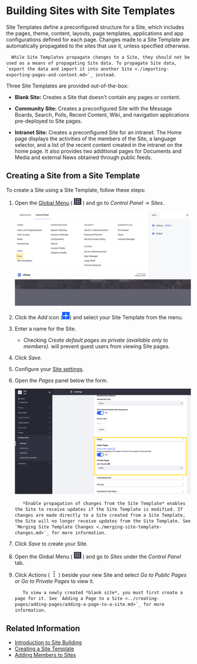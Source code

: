 # Building Sites with Site Templates

Site Templates define a preconfigured structure for a Site, which includes the pages, theme, content, layouts, page templates, applications and app configurations defined for each page. Changes made to a Site Template are automatically propagated to the sites that use it, unless specified otherwise.

```note::
  While Site Templates propagate changes to a Site, they should not be used as a means of propagating Site data. To propagate Site data, `export the data and import it into another Site <./importing-exporting-pages-and-content.md>`_ instead.
```

Three Site Templates are provided out-of-the-box:

* **Blank Site:** Creates a Site that doesn't contain any pages or content.

* **Community Site:** Creates a preconfigured Site with the Message Boards, Search, Polls, Recent Content, Wiki, and navigation applications pre-deployed to Site pages.

* **Intranet Site:** Creates a preconfigured Site for an intranet. The Home page displays the activities of the members of the Site, a language selector, and a list of the recent content created in the intranet on the home page. It also provides two additional pages for Documents and Media and external News obtained through public feeds.

## Creating a Site from a Site Template

To create a Site using a Site Template, follow these steps:

1. Open the [Global Menu](../../getting-started/navigating-dxp.md) ( ![Global Menu icon](../../images/icon-applications-menu.png) ) and go to *Control Panel* &rarr; *Sites*.

    ![Navigating to the Control Panel to the Sites option.](./building-sites-with-site-templates/images/01.png)

1. Click the *Add* icon (![Add Site](../../images/icon-add.png)) and select your Site Template from the menu.

1. Enter a name for the Site.

    * Checking *Create default pages as private (available only to members).* will prevent guest users from viewing Site pages.

1. Click *Save*.

1. Configure your [Site settings](../site_settings.md).

1. Open the *Pages* panel below the form.

    ![The Site Configuration Pages drop down expanded to show Site Template options.](building-sites-with-site-templates/images/02.png)

    ```note::
       *Enable propagation of changes from the Site Template* enables the Site to receive updates if the Site Template is modified. If changes are made directly to a Site created from a Site Template, the Site will no longer receive updates from the Site Template. See `Merging Site Template Changes <./merging-site-template-changes.md>`_ for more information.
    ```

1. Click *Save* to create your Site.

1. Open the Global Menu ( ![Global Menu icon](../../images/icon-applications-menu.png) ) and go to *Sites* under the *Control Panel* tab.

1. Click *Actions* ( ![Actions icon](../../images/icon-actions.png) ) beside your new Site and select *Go to Public Pages* or *Go to Private Pages* to view it.

    ```tip::
       To view a newly created *blank site*, you must first create a page for it. See `Adding a Page to a Site <../creating-pages/adding-pages/adding-a-page-to-a-site.md>`_ for more information.
    ```

## Related Information

* [Introduction to Site Building](../introduction-to-site-building.md)
* [Creating a Site Template](./building-sites-with-site-templates.md)
* [Adding Members to Sites](./site-membership/adding-members-to-sites.md)
